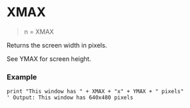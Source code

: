 # XMAX

> n = XMAX

Returns the screen width in pixels.

See YMAX for screen height.

### Example

```
print "This window has " + XMAX + "x" + YMAX + " pixels"
' Output: This window has 640x480 pixels
```
